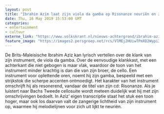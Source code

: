 ```yaml
---
layout: post
title: "Ibrahim Azim laat zijn viola da gamba op Risonanze neuriën en zingen ★★★★☆"
date: Thu, 16 May 2019 15:53:00 GMT
categories: 
- entertainment 
- cultuur 
externe_link: "https://www.volkskrant.nl/nieuws-achtergrond/ibrahim-azim-laat-zijn-viola-da-gamba-neurien-en-zingen~b5ba8c04/"
feature_image: "https://images2.persgroep.net/rcs/VlMEj2HUiwTPmXD2Wypi3FLij-4/diocontent/148242296/_crop/11/0/1418/1417/_fill/320/320?appId=93a17a8fd81db0de025c8abd1cca1279&quality=0.85"
---
```


De Brits-Maleisische Ibrahim Aziz kan lyrisch vertellen over de klank van zijn instrument, de viola da gamba. Over de eenvoudige klankkast, met een achterkant die niet gebogen is maar vlak, waardoor de toon van het instrument minder krachtig is dan die van zijn broer, de cello. Een instrument voor oplettende oren, noemt hij zijn gamba, bespeeld met een strijkstok die scherpe accenten ontmoedigt. Het karakter van het instrument omschrijft hij als resonerend, vandaar de titel van zijn cd: Risonanze. Als je luistert naar Bachs Tweede cellosuite wordt meteen duidelijk wat hij met zijn omschrijvingen bedoelt. In Aziz’ eigen transcriptie staat het stuk een toon hoger, maar ook los daarvan valt de zangerige lichtheid van zijn instrument op, waarmee hij melodielijnen voor zich uit lijkt te neuriën.
